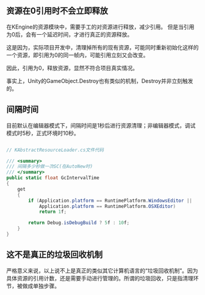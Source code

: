 
## 资源在0引用时不会立即释放

在KEngine的资源模块中，需要手工的对资源进行释放，减少引用。
但是当引用为0后，会有一个延迟时间，才进行真正的资源释放。

这是因为，实际项目开发中，清理掉所有的现有资源，可能同时重新初始化这样的一个资源，即引用为0的同一帧内，可能引用立刻又会改变。

因此，引用为0，释放资源，显然不符合项目真实情况。

事实上，Unity的GameObject.Destroy也有类似的机制，Destroy并非立刻触发的。

## 间隔时间

目前默认在编辑器模式下，间隔时间是1秒后进行资源清理；非编辑器模式，调试模式时5秒，正式环境时10秒。

```csharp

// KAbstractResourceLoader.cs文件代码

/// <summary>
/// 间隔多少秒做一次GC(在AutoNew时)
/// </summary>
public static float GcIntervalTime
{
    get
    {
        if (Application.platform == RuntimePlatform.WindowsEditor ||
            Application.platform == RuntimePlatform.OSXEditor)
            return 1f;

        return Debug.isDebugBuild ? 5f : 10f;
    }
}
```

## 这不是真正的垃圾回收机制

严格意义来说，以上说不上是真正的类似其它计算机语言的“垃圾回收机制”。因为具体资源的引用计数，还是需要手动进行管理的。所谓的垃圾回收，只是指清理环节，被做成单独步骤。
